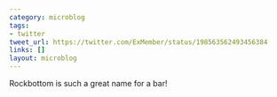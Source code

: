 ```yaml
---
category: microblog
tags:
- twitter
tweet_url: https://twitter.com/ExMember/status/198563562493456384
links: []
layout: microblog
---
```

Rockbottom is such a great name for a bar!
